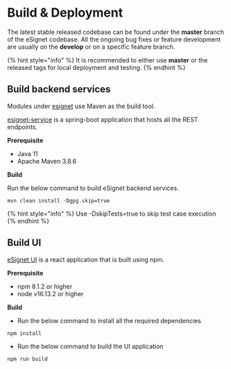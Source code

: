 # Build & Deployment

The latest stable released codebase can be found under the **master** branch of the eSignet codebase. All the ongoing bug fixes or feature development are usually on the **develop** or on a specific feature branch.

{% hint style="info" %}
It is recommended to either use **master** or the released tags for local deployment and testing.
{% endhint %}

## Build backend services

Modules under [esignet](https://github.com/mosip/esignet/tree/master) use Maven as the build tool.

[esignet-service](https://github.com/mosip/esignet/tree/master/esignet-service) is a spring-boot application that hosts all the REST endpoints.

**Prerequisite**

* Java 11
* Apache Maven 3.8.6

**Build**

Run the below command to build eSignet backend services.

```
mvn clean install -Dgpg.skip=true
```

{% hint style="info" %}
Use -DskipTests=true to skip test case execution
{% endhint %}

## Build UI

[eSignet UI](https://github.com/mosip/esignet/tree/master/oidc-ui) is a react application that is built using npm.

**Prerequisite**

* npm 8.1.2 or higher
* node v16.13.2 or higher

**Build**

* Run the below command to install all the required dependencies

```
npm install
```

* Run the below command to build the UI application

```
npm run build
```
